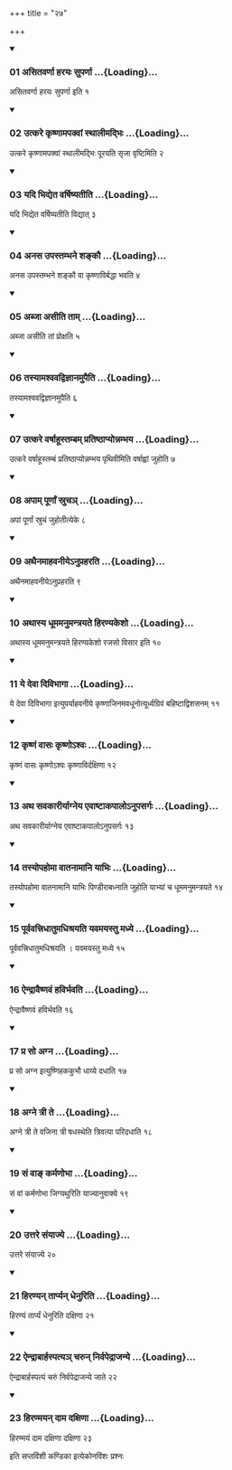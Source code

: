 +++
title = "२७"

+++

<div class="js_include" includetitle="true" newlevelforh1="3" unfilled="" url="/vedAH_yajuH/taittirIyam/sUtram/ApastambaH/shrautam/vishvAsa-prastutiH/19/27/01_asitavarNA_harayaH_suparNA.md">
<details open><summary><h3>01 असितवर्णा हरयः सुपर्णा ...{Loading}...</h3></summary>

असितवर्णा हरयः सुपर्णा इति १
</details>
</div>


<div class="js_include" includetitle="true" newlevelforh1="3" unfilled="" url="/vedAH_yajuH/taittirIyam/sUtram/ApastambaH/shrautam/vishvAsa-prastutiH/19/27/02_utkare_kRShNAmapakvAM_sthAlImadbhiH.md">
<details open><summary><h3>02 उत्करे कृष्णामपक्वां स्थालीमद्भिः ...{Loading}...</h3></summary>

उत्करे कृष्णामपक्वां स्थालीमद्भिः पूरयति सृजा वृष्टिमिति २
</details>
</div>


<div class="js_include" includetitle="true" newlevelforh1="3" unfilled="" url="/vedAH_yajuH/taittirIyam/sUtram/ApastambaH/shrautam/vishvAsa-prastutiH/19/27/03_yadi_bhidyeta_varShiShyatIti.md">
<details open><summary><h3>03 यदि भिद्येत वर्षिष्यतीति ...{Loading}...</h3></summary>

यदि भिद्येत वर्षिष्यतीति विद्यात् ३
</details>
</div>


<div class="js_include" includetitle="true" newlevelforh1="3" unfilled="" url="/vedAH_yajuH/taittirIyam/sUtram/ApastambaH/shrautam/vishvAsa-prastutiH/19/27/04_anasa_upastambhane_shankau.md">
<details open><summary><h3>04 अनस उपस्तम्भने शङ्कौ ...{Loading}...</h3></summary>

अनस उपस्तम्भने शङ्कौ वा कृष्णाविर्बद्धा भवति ४
</details>
</div>


<div class="js_include" includetitle="true" newlevelforh1="3" unfilled="" url="/vedAH_yajuH/taittirIyam/sUtram/ApastambaH/shrautam/vishvAsa-prastutiH/19/27/05_abjA_asIti_tAm.md">
<details open><summary><h3>05 अब्जा असीति ताम् ...{Loading}...</h3></summary>

अब्जा असीति तां प्रोक्षति ५
</details>
</div>


<div class="js_include" includetitle="true" newlevelforh1="3" unfilled="" url="/vedAH_yajuH/taittirIyam/sUtram/ApastambaH/shrautam/vishvAsa-prastutiH/19/27/06_tasyAmashvavadvijnAnamupaiti.md">
<details open><summary><h3>06 तस्यामश्ववद्विज्ञानमुपैति ...{Loading}...</h3></summary>

तस्यामश्ववद्विज्ञानमुपैति ६
</details>
</div>


<div class="js_include" includetitle="true" newlevelforh1="3" unfilled="" url="/vedAH_yajuH/taittirIyam/sUtram/ApastambaH/shrautam/vishvAsa-prastutiH/19/27/07_utkare_varShAhUstambam_pratiShThApyonnambhaya.md">
<details open><summary><h3>07 उत्करे वर्षाहूस्तम्बम् प्रतिष्ठाप्योन्नम्भय ...{Loading}...</h3></summary>

उत्करे वर्षाहूस्तम्बं प्रतिष्ठाप्योन्नम्भय पृथिवीमिति वर्षाह्वां जुहोति ७
</details>
</div>


<div class="js_include" includetitle="true" newlevelforh1="3" unfilled="" url="/vedAH_yajuH/taittirIyam/sUtram/ApastambaH/shrautam/vishvAsa-prastutiH/19/27/08_apAm_pUrNAM_srucha~n.md">
<details open><summary><h3>08 अपाम् पूर्णां स्रुचञ् ...{Loading}...</h3></summary>

अपां पूर्णां स्रुचं जुहोतीत्येके ८
</details>
</div>


<div class="js_include" includetitle="true" newlevelforh1="3" unfilled="" url="/vedAH_yajuH/taittirIyam/sUtram/ApastambaH/shrautam/vishvAsa-prastutiH/19/27/09_athainamAhavanIye-nupraharati.md">
<details open><summary><h3>09 अथैनमाहवनीयेऽनुप्रहरति ...{Loading}...</h3></summary>

अथैनमाहवनीयेऽनुप्रहरति ९
</details>
</div>


<div class="js_include" includetitle="true" newlevelforh1="3" unfilled="" url="/vedAH_yajuH/taittirIyam/sUtram/ApastambaH/shrautam/vishvAsa-prastutiH/19/27/10_athAsya_dhUmamanumantrayate_hiraNyakesho.md">
<details open><summary><h3>10 अथास्य धूममनुमन्त्रयते हिरण्यकेशो ...{Loading}...</h3></summary>

अथास्य धूममनुमन्त्रयते हिरण्यकेशो रजसो विसार इति १०
</details>
</div>


<div class="js_include" includetitle="true" newlevelforh1="3" unfilled="" url="/vedAH_yajuH/taittirIyam/sUtram/ApastambaH/shrautam/vishvAsa-prastutiH/19/27/11_ye_devA_divibhAgA.md">
<details open><summary><h3>11 ये देवा दिविभागा ...{Loading}...</h3></summary>

ये देवा दिविभागा इत्युपर्याहवनीये कृष्णाजिनमवधूनोत्यूर्ध्वग्रिवं बहिष्टाद्विशसनम् ११
</details>
</div>


<div class="js_include" includetitle="true" newlevelforh1="3" unfilled="" url="/vedAH_yajuH/taittirIyam/sUtram/ApastambaH/shrautam/vishvAsa-prastutiH/19/27/12_kRShNaM_vAsaH_kRShNo-shvaH.md">
<details open><summary><h3>12 कृष्णं वासः कृष्णोऽश्वः ...{Loading}...</h3></summary>

कृष्णं वासः कृष्णोऽश्वः कृष्णाविर्दक्षिणा १२
</details>
</div>


<div class="js_include" includetitle="true" newlevelforh1="3" unfilled="" url="/vedAH_yajuH/taittirIyam/sUtram/ApastambaH/shrautam/vishvAsa-prastutiH/19/27/13_atha_savakArIryAgneya_evAShTAkapAlo-nupasargaH.md">
<details open><summary><h3>13 अथ सवकारीर्याग्नेय एवाष्टाकपालोऽनुपसर्गः ...{Loading}...</h3></summary>

अथ सवकारीर्याग्नेय एवाष्टाकपालोऽनुपसर्गः १३
</details>
</div>


<div class="js_include" includetitle="true" newlevelforh1="3" unfilled="" url="/vedAH_yajuH/taittirIyam/sUtram/ApastambaH/shrautam/vishvAsa-prastutiH/19/27/14_tasyopahomA_vAtanAmAni_yAbhiH.md">
<details open><summary><h3>14 तस्योपहोमा वातनामानि याभिः ...{Loading}...</h3></summary>

तस्योपहोमा वातनामानि याभिः पिण्डीराबध्नाति जुहोति याभ्यां च धूममनुमन्त्रयते १४
</details>
</div>


<div class="js_include" includetitle="true" newlevelforh1="3" unfilled="" url="/vedAH_yajuH/taittirIyam/sUtram/ApastambaH/shrautam/vishvAsa-prastutiH/19/27/15_pUrvavattridhAtumadhishrayati_yavamayastu_madhye.md">
<details open><summary><h3>15 पूर्ववत्त्रिधातुमधिश्रयति यवमयस्तु मध्ये ...{Loading}...</h3></summary>

पूर्ववत्त्रिधातुमधिश्रयति । यवमयस्तु मध्ये १५
</details>
</div>


<div class="js_include" includetitle="true" newlevelforh1="3" unfilled="" url="/vedAH_yajuH/taittirIyam/sUtram/ApastambaH/shrautam/vishvAsa-prastutiH/19/27/16_aindrAvaiShNavaM_havirbhavati.md">
<details open><summary><h3>16 ऐन्द्रावैष्णवं हविर्भवति ...{Loading}...</h3></summary>

ऐन्द्रावैष्णवं हविर्भवति १६
</details>
</div>


<div class="js_include" includetitle="true" newlevelforh1="3" unfilled="" url="/vedAH_yajuH/taittirIyam/sUtram/ApastambaH/shrautam/vishvAsa-prastutiH/19/27/17_pra_so_agna.md">
<details open><summary><h3>17 प्र सो अग्न ...{Loading}...</h3></summary>

प्र सो अग्न इत्युष्णिहककुभौ धाय्ये दधाति १७
</details>
</div>


<div class="js_include" includetitle="true" newlevelforh1="3" unfilled="" url="/vedAH_yajuH/taittirIyam/sUtram/ApastambaH/shrautam/vishvAsa-prastutiH/19/27/18_agne_trI_te.md">
<details open><summary><h3>18 अग्ने त्री ते ...{Loading}...</h3></summary>

अग्ने त्री ते वजिना त्री षधस्थेति त्रिवत्या परिदधाति १८
</details>
</div>


<div class="js_include" includetitle="true" newlevelforh1="3" unfilled="" url="/vedAH_yajuH/taittirIyam/sUtram/ApastambaH/shrautam/vishvAsa-prastutiH/19/27/19_saM_vA~N_karmaNobhA.md">
<details open><summary><h3>19 सं वाङ् कर्मणोभा ...{Loading}...</h3></summary>

सं वां कर्मणोभा जिग्यथुरिति याज्यानुवाक्ये १९
</details>
</div>


<div class="js_include" includetitle="true" newlevelforh1="3" unfilled="" url="/vedAH_yajuH/taittirIyam/sUtram/ApastambaH/shrautam/vishvAsa-prastutiH/19/27/20_uttare_saMyAjye.md">
<details open><summary><h3>20 उत्तरे संयाज्ये ...{Loading}...</h3></summary>

उत्तरे संयाज्ये २०
</details>
</div>


<div class="js_include" includetitle="true" newlevelforh1="3" unfilled="" url="/vedAH_yajuH/taittirIyam/sUtram/ApastambaH/shrautam/vishvAsa-prastutiH/19/27/21_hiraNyan_tArpyan_dhenuriti.md">
<details open><summary><h3>21 हिरण्यन् तार्प्यन् धेनुरिति ...{Loading}...</h3></summary>

हिरण्यं तार्प्यं धेनुरिति दक्षिणा २१
</details>
</div>


<div class="js_include" includetitle="true" newlevelforh1="3" unfilled="" url="/vedAH_yajuH/taittirIyam/sUtram/ApastambaH/shrautam/vishvAsa-prastutiH/19/27/22_aindrAbArhaspatya~n_charun_nirvapedrAjanye.md">
<details open><summary><h3>22 ऐन्द्राबार्हस्पत्यञ् चरुन् निर्वपेद्राजन्ये ...{Loading}...</h3></summary>

ऐन्द्राबार्हस्पत्यं चरुं निर्वपेद्राजन्ये जाते २२
</details>
</div>


<div class="js_include" includetitle="true" newlevelforh1="3" unfilled="" url="/vedAH_yajuH/taittirIyam/sUtram/ApastambaH/shrautam/vishvAsa-prastutiH/19/27/23_hiraNmayan_dAma_daxiNA.md">
<details open><summary><h3>23 हिरण्मयन् दाम दक्षिणा ...{Loading}...</h3></summary>

हिरण्मयं दाम दक्षिणा दक्षिणा २३
</details>
</div>



  
इति सप्तविंशी कण्डिका 
इत्येकोनविंशः प्रश्नः 